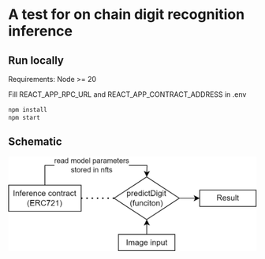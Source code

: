 # A test for on chain digit recognition inference

## Run locally
Requirements: Node >= 20

Fill REACT_APP_RPC_URL and REACT_APP_CONTRACT_ADDRESS in .env

```
npm install
npm start
```


## Schematic

![schematic](src/assets/schematic.png)